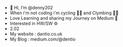 - 👋 Hi, I’m @denny202
- When i'm not coding i'm cycling 🚴🏽 and Clymbing 🧗🏽
- Love Learning and sharing my Journey on Medium 📖
- Interested in HW/SW ⚙️ 
- 2.02
- My website : dantio.co.uk
- My Blog : medium.com/@dentio


